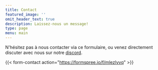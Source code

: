 ```yaml
---
title: Contact
featured_image: ''
omit_header_text: true
description: Laissez-nous un message!
type: page
menu: main
---
```


N'hésitez pas à nous contacter via ce formulaire, ou venez directement discuter avec nous sur notre [discord](https://discord.gg/vDVT485T).

{{< form-contact action="https://formspree.io/f/mlezlvvq" >}}